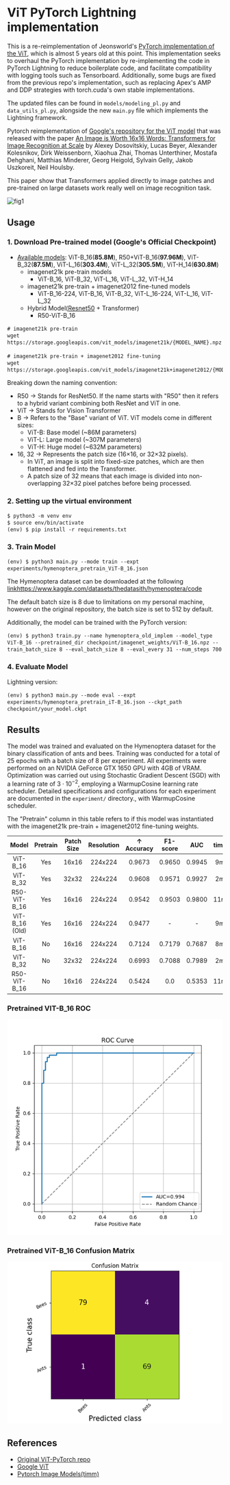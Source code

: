 # ViT PyTorch Lightning implementation
This is a re-reimplementation of Jeonsworld's [PyTorch implementation of the ViT](https://github.com/jeonsworld/ViT-pytorch), which is almost 5 years old at this point. This implementation seeks to overhaul the PyTorch implementation by re-implementing the code in PyTorch Lightning to reduce boilerplate code, and facilitate compatibility with logging tools such as Tensorboard. Additionally, some bugs are fixed from the previous repo's implementation, such as replacing Apex's AMP and DDP strategies with torch.cuda's own stable implementations.

The updated files can be found in `models/modeling_pl.py` and `data_utils_pl.py`, alongside the new `main.py` file which implements the Lightning framework.

Pytorch reimplementation of [Google's repository for the ViT model](https://github.com/google-research/vision_transformer) that was released with the paper [An Image is Worth 16x16 Words: Transformers for Image Recognition at Scale](https://arxiv.org/abs/2010.11929) by Alexey Dosovitskiy, Lucas Beyer, Alexander Kolesnikov, Dirk Weissenborn, Xiaohua Zhai, Thomas Unterthiner, Mostafa Dehghani, Matthias Minderer, Georg Heigold, Sylvain Gelly, Jakob Uszkoreit, Neil Houlsby.

This paper show that Transformers applied directly to image patches and pre-trained on large datasets work really well on image recognition task.

![fig1](./img/figure1.png)


## Usage
### 1. Download Pre-trained model (Google's Official Checkpoint)
* [Available models](https://console.cloud.google.com/storage/vit_models/): ViT-B_16(**85.8M**), R50+ViT-B_16(**97.96M**), ViT-B_32(**87.5M**), ViT-L_16(**303.4M**), ViT-L_32(**305.5M**), ViT-H_14(**630.8M**)
  * imagenet21k pre-train models
    * ViT-B_16, ViT-B_32, ViT-L_16, ViT-L_32, ViT-H_14
  * imagenet21k pre-train + imagenet2012 fine-tuned models
    * ViT-B_16-224, ViT-B_16, ViT-B_32, ViT-L_16-224, ViT-L_16, ViT-L_32
  * Hybrid Model([Resnet50](https://github.com/google-research/big_transfer) + Transformer)
    * R50-ViT-B_16
```
# imagenet21k pre-train
wget https://storage.googleapis.com/vit_models/imagenet21k/{MODEL_NAME}.npz

# imagenet21k pre-train + imagenet2012 fine-tuning
wget https://storage.googleapis.com/vit_models/imagenet21k+imagenet2012/{MODEL_NAME}.npz

```

Breaking down the naming convention:
- R50 → Stands for ResNet50. If the name starts with "R50" then it refers to a hybrid variant combining both ResNet and ViT in one.
- ViT → Stands for Vision Transformer
- B → Refers to the "Base" variant of ViT. ViT models come in different sizes:
  - ViT-B: Base model (~86M parameters)
  - ViT-L: Large model (~307M parameters)
  - ViT-H: Huge model (~632M parameters)
- 16, 32 → Represents the patch size (16×16, or 32×32 pixels).
  - In ViT, an image is split into fixed-size patches, which are then flattened and fed into the Transformer.
  - A patch size of 32 means that each image is divided into non-overlapping 32×32 pixel patches before being processed.

### 2. Setting up the virtual environment

```
$ python3 -m venv env
$ source env/bin/activate
(env) $ pip install -r requirements.txt
```

### 3. Train Model
```
(env) $ python3 main.py --mode train --expt experiments/hymenoptera_pretrain_ViT-B_16.json
```

The Hymenoptera dataset can be downloaded at the following [link]()https://www.kaggle.com/datasets/thedatasith/hymenoptera/code

The default batch size is 8 due to limitations on my personal machine, however on the original repository, the batch size is set to 512 by default.

Additionally, the model can be trained with the PyTorch version:

```
(env) $ python3 train.py --name hymenoptera_old_implem --model_type ViT-B_16 --pretrained_dir checkpoint/imagenet_weights/ViT-B_16.npz --train_batch_size 8 --eval_batch_size 8 --eval_every 31 --num_steps 700
```

### 4. Evaluate Model
Lightning version:
```
(env) $ python3 main.py --mode eval --expt experiments/hymenoptera_pretrain_iT-B_16.json --ckpt_path checkpoint/your_model.ckpt
```

## Results
The model was trained and evaluated on the Hymenoptera dataset for the binary classification of ants and bees. Training was conducted for a total of 25 epochs with a batch size of 8 per experiment. All experiments were performed on an NVIDIA GeForce GTX 1650 GPU with 4GB of VRAM. Optimization was carried out using Stochastic Gradient Descent (SGD) with a learning rate of $3 \cdot 10^{-2}$, employing a WarmupCosine learning rate scheduler. Detailed specifications and configurations for each experiment are documented in the `experiment/` directory., with WarmupCosine scheduler.

The "Pretrain" column in this table refers to if this model was instantiated with the imagenet21k pre-train + imagenet2012 fine-tuning weights.

|    Model     |  Pretrain   | Patch Size | Resolution |   ↑ Accuracy  |    F1-score    |    AUC    |  time   |
|:------------:|:-----------:|:----------:|:----------:|:-------------:|:--------------:|:---------:|:-------:|
|   ViT-B_16   | Yes         |   16x16    |  224x224   |    0.9673     |     0.9650     |   0.9945  |    9m   |
|   ViT-B_32   | Yes         |   32x32    |  224x224   |    0.9608     |     0.9571     |   0.9927  |    2m   |
| R50-ViT-B_16 | Yes         |   16x16    |  224x224   |    0.9542     |     0.9503     |   0.9800  |   11m   |
|ViT-B_16 (Old)| Yes         |   16x16    |  224x224   |    0.9477     |        -       |      -    |    9m   |
|   ViT-B_16   | No          |   16x16    |  224x224   |    0.7124     |     0.7179     |   0.7687  |    8m   |
|   ViT-B_32   | No          |   32x32    |  224x224   |    0.6993     |     0.7088     |   0.7989  |    2m   |
| R50-ViT-B_16 | No          |   16x16    |  224x224   |    0.5424     |      0.0       |   0.5353  |   11m   |


### Pretrained VIT-B_16 ROC

![img](./img/roc_curve.png)

### Pretrained ViT-B_16 Confusion Matrix

![img](./img/confusion_matrix.png)

## References
* [Original ViT-PyTorch repo](https://github.com/jeonsworld/ViT-pytorch)
* [Google ViT](https://github.com/google-research/vision_transformer)
* [Pytorch Image Models(timm)](https://github.com/rwightman/pytorch-image-models)
